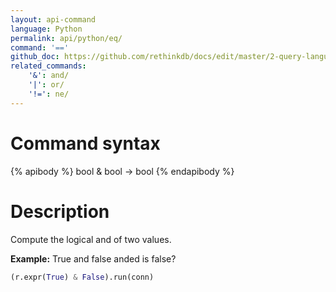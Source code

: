 ```yaml
---
layout: api-command 
language: Python
permalink: api/python/eq/
command: '=='
github_doc: https://github.com/rethinkdb/docs/edit/master/2-query-language/api/python/math-and-logic/eq.md
related_commands:
    '&': and/
    '|': or/
    '!=': ne/
---
```


# Command syntax #

{% apibody %}
bool & bool &rarr; bool
{% endapibody %}

# Description #

Compute the logical and of two values.

__Example:__ True and false anded is false?

```py
(r.expr(True) & False).run(conn)
```
